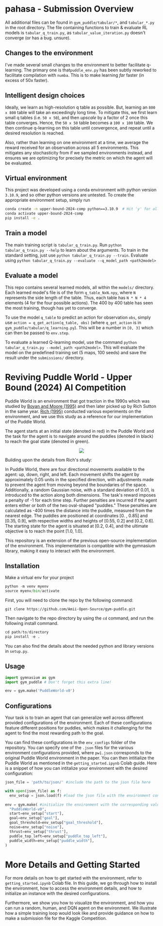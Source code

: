 # pahasa - Submission Overview
All additional files can be found in `gym_puddle/tabular/*`, and `tabular_*.py` in the root directory. The file containing functions to train & evaluate RL models is `tabular_q_train.py`, as `tabular_value_iteration.py` doesn't converge (or has a bug. unsure). 

## Changes to the environment
I've made several small changes to the environment to better facilitate q-learning. The primary one is that`puddle_env.py` has been subtly reworked to facilitate compilation with `numba`. This is to make learning *far* faster (in excess of 50x faster). 

## Intelligent design choices
Ideally, we learn as high-resolution q table as possible. But, learning an `800 x 800` table will take an exceedingly long time. To mitigate this, we first learn small q tables (i.e. `50 x 50`), and then *upscale* by a factor of 2 once this table converges. Hence, the `50 x 50` table becomes a `100 x 100` table. We then continue q-learning on this table until convergence, and repeat until a desired resolution is reached.

Also, rather than learning on one environment at a time, we average the reward received for an observation across all 5 environments. This mitigates any stochasticity from if we sampled environments instead, and ensures we are optimizing for precisely the metric on which the agent will be evaluated. 

## Virtual environment
This project was developed using a conda environment with python version `3.10.9`, and so other python versions are untested. To create the appropriate environment setup, simply run 
```sh
conda create -n upper-bound-2024-comp python==3.10.9  # Hit 'y' for all prompts
conda activate upper-bound-2024-comp
pip install -e .
```

## Train a model
The main training script is `tabular_q_train.py`. Run `python tabular_q_train.py --help` to learn about the arguments. To train in the standard setting, just use `python tabular_q_train.py --train`. Evaluate using `python tabular_q_train.py --evaluate --q_model_path <path2model>`

## Evaluate a model
This repo contains several learned models, all within the `models/` directory. Each learned model's file is of the form `q_table_NxN.npy`, where `N` represents the side length of the table. Thus, each table has `N * N * 4` elements (4 for the four possible actions). The 400 by 400 table has seen the most training, though has yet to converge.

To use the model `q_table` to predict an action for observation `obs`, simply use `action = q_get_action(q_table, obs)` (where `q_get_action` is in `gym_puddle/tabular/q_learning.py`). This will be a number in `[0, 3]` which can then be passed to `env.step`. 

To evaluate a learned Q-learning model, use the command `python tabular_q_train.py --model_path <path2model>`. This will evaluate the model on the predefined training set (5 maps, 100 seeds) and save the result under the `submissions/` directory. 

# Reviving Puddle World - Upper Bound (2024) AI Competition
Puddle World is an environment that got traction in the 1990s which was studied by [Boyan and Moore (1995)](https://www.ri.cmu.edu/pub_files/pub1/boyan_justin_1995_1/boyan_justin_1995_1.pdf) and then later picked up by Rich Sutton in the same year. [Rich (1995)](https://proceedings.neurips.cc/paper_files/paper/1995/hash/8f1d43620bc6bb580df6e80b0dc05c48-Abstract.html) conducted various experiments on the environment, and we use this study as a reference for our implementation of the Puddle World.

The agent starts at an initial state (denoted in red) in the Puddle World and the task for the agent is to navigate around the puddles (denoted in black) to reach the goal state (denoted in green). 

<p align="center">
  <kbd>
    <img src='puddle_world.png'/>
  </kbd>
</p>

Building upon the details from Rich's study:

In Puddle World, there are four directional movements available to the agent: up, down, right, and left. Each movement shifts the agent by approximately 0.05 units in the specified direction, with adjustments made to prevent the agent from moving beyond the boundaries of the space. Additionally, a random Gaussian noise, with a standard deviation of 0.01, is introduced to the action along both dimensions. The task's reward imposes a penalty of -1 for each time step. Further penalties are incurred if the agent enters either or both of the two oval-shaped "puddles." These penalties are calculated as -400 times the distance into the puddle, measured from the nearest edge. The puddles are positioned at coordinates [0. , 0.85] and [0.35, 0.9], with respective widths and heights of [0.55, 0.2] and [0.2, 0.6]. The starting state for the agent is situated at [0.2, 0.4], and the ultimate objective is to reach the point [1.0, 1.0].

This repository is an extension of the previous open-source implementation of the environment. This implementation is compatible with the gymnasium library, making it easy to interact with the environment.


## Installation
Make a virtual env for your project

```python
python -m venv myenv
source myenv/bin/activate
```

First, you will need to clone the repo by the following command:

```
git clone https://github.com/Amii-Open-Source/gym-puddle.git
```

Then navigate to the repo directory by using the `cd` command, and run the following install command. 

```python
cd path/to/directory
pip install -e .
```

You can also find the details about the needed python and library versions in `setup.py`.

## Usage
```python
import gymnasium as gym
import gym_puddle # Don't forget this extra line!

env = gym.make('PuddleWorld-v0')
```

##  Configurations
Your task is to train an agent that can generalize well across different provided configurations of the environment. Each of these configurations feature different positions for puddles, which makes it challenging for the agent to find the most rewarding path to the goal.

You can find these configurations in the `env_configs` folder of the repository. 
You can specify one of the `.json` files for the various environment configurations provided, where `pw1.json` corresponds to the original Puddle World environment in the paper.
You can then intitialize the Puddle World as mentioned in the  `getting_started.ipynb` Colab guide.
Here is a snippet of how you can intitalize your environment with the desired configuration:

```python
json_file = 'path/to/json/' #include the path to the json file here

with open(json_file) as f:
  env_setup = json.load(f) #load the json file with the environment configuration
  
env = gym.make( #initialize the environment with the corresponding values
  "PuddleWorld-v0",
  start=env_setup["start"],
  goal=env_setup["goal"],
  goal_threshold=env_setup["goal_threshold"],
  noise=env_setup["noise"],
  thrust=env_setup["thrust"],
  puddle_top_left=env_setup["puddle_top_left"],
  puddle_width=env_setup["puddle_width"],
)

```


# More Details and Getting Started
For more details on how to get started with the environment, refer to `getting_started.ipynb` Colab file. In this guide, we go through how to install the environment, how to access the environment details, and how to initialize an instance with the desired configurations. 

Furthermore, we show you how to visualize the environment, and how you can run a random, human, and DQN agent on the environment. We illustrate how a simple training loop would look like and provide guidance on how to make a submission file for the Kaggle Competition.

